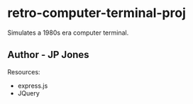 # retro-computer-terminal-proj
Simulates a 1980s era computer terminal.

## Author - JP Jones

Resources:
+ express.js
+ JQuery

